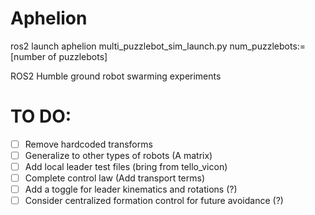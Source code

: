 # Aphelion

ros2 launch aphelion multi_puzzlebot_sim_launch.py num_puzzlebots:=[number of puzzlebots]



ROS2 Humble ground robot swarming experiments

# TO DO:

- [ ] Remove hardcoded transforms
- [ ] Generalize to other types of robots (A matrix)
- [ ] Add local leader test files (bring from tello_vicon)
- [ ] Complete control law (Add transport terms)
- [ ] Add a toggle for leader kinematics and rotations (?)
- [ ] Consider centralized formation control for future avoidance (?)
